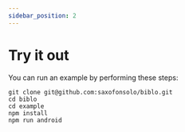```yaml
---
sidebar_position: 2
---
```


# Try it out

You can run an example by performing these steps:

```shell
git clone git@github.com:saxofonsolo/biblo.git
cd biblo
cd example
npm install
npm run android
```
